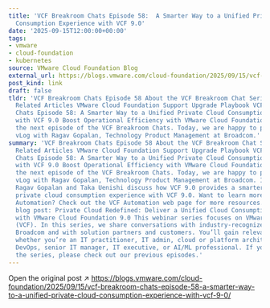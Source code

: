 ```yaml
---
title: 'VCF Breakroom Chats Episode 58:  A Smarter Way to a Unified Private Cloud
  Consumption Experience with VCF 9.0'
date: '2025-09-15T12:00:00+00:00'
tags:
- vmware
- cloud-foundation
- kubernetes
source: VMware Cloud Foundation Blog
external_url: https://blogs.vmware.com/cloud-foundation/2025/09/15/vcf-breakroom-chats-episode-58-a-smarter-way-to-a-unified-private-cloud-consumption-experience-with-vcf-9-0/
post_kind: link
draft: false
tldr: 'VCF Breakroom Chats Episode 58 About the VCF Breakroom Chat Series Related
  Related Articles VMware Cloud Foundation Support Upgrade Playbook VCF Breakroom
  Chats Episode 58: A Smarter Way to a Unified Private Cloud Consumption Experience
  with VCF 9.0 Boost Operational Efficiency with VMware Cloud Foundation Welcome to
  the next episode of the VCF Breakroom Chats. Today, we are happy to present this
  vLog with Ragav Gopalan, Technology Product Management at Broadcom.'
summary: 'VCF Breakroom Chats Episode 58 About the VCF Breakroom Chat Series Related
  Related Articles VMware Cloud Foundation Support Upgrade Playbook VCF Breakroom
  Chats Episode 58: A Smarter Way to a Unified Private Cloud Consumption Experience
  with VCF 9.0 Boost Operational Efficiency with VMware Cloud Foundation Welcome to
  the next episode of the VCF Breakroom Chats. Today, we are happy to present this
  vLog with Ragav Gopalan, Technology Product Management at Broadcom. In this episode,
  Ragav Gopalan and Taka Uenishi discuss how VCF 9.0 provides a smarter way to a unified
  private cloud consumption experience with VCF 9.0. Want to learn more about VCF
  Automation? Check out the VCF Automation web page for more resources. Read this
  blog post: Private Cloud Redefined: Deliver a Unified Cloud Consumption Experience
  with VMware Cloud Foundation 9.0 This webinar series focuses on VMware Cloud Foundation
  (VCF). In this series, we share conversations with industry-recognized experts from
  Broadcom and with solution partners and customers. You’ll gain relevant insights
  whether you’re an IT practitioner, IT admin, cloud or platform architect, developer,
  DevOps, senior IT manager, IT executive, or AI/ML professional. If you are new to
  the series, please check out our previous episodes.'
---
```

Open the original post ↗ https://blogs.vmware.com/cloud-foundation/2025/09/15/vcf-breakroom-chats-episode-58-a-smarter-way-to-a-unified-private-cloud-consumption-experience-with-vcf-9-0/
